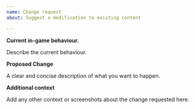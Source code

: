 ```yaml
---
name: Change request
about: Suggest a modification to existing content

---
```


**Current in-game behaviour.**

Describe the current behaviour.

**Proposed Change**

A clear and concise description of what you want to happen.

**Additional context**

Add any other context or screenshots about the change requested here.
